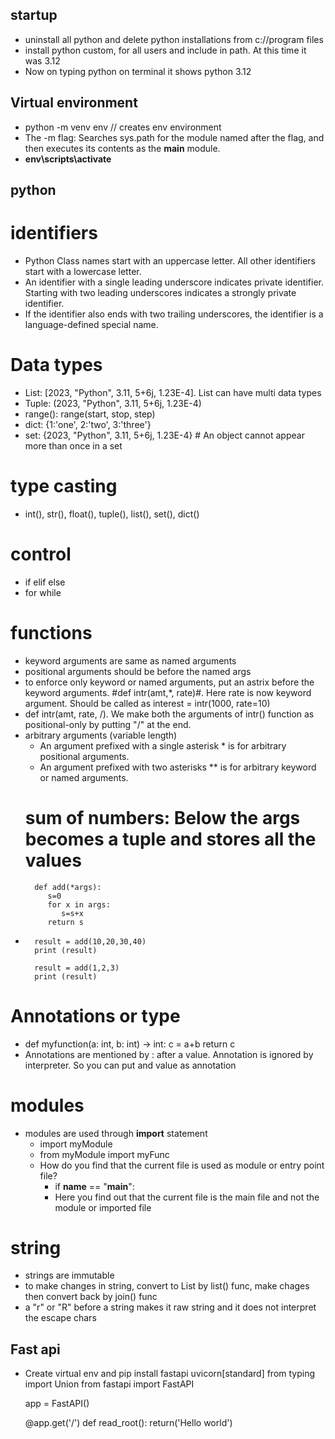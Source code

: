 ## startup
- uninstall all python and delete python installations from c://program files
- install python custom, for all users and include in path. At this time it was 3.12
- Now on typing python on terminal it shows python 3.12

## Virtual environment
- python -m venv env // creates env environment
- The -m flag: Searches sys.path for the module named after the flag, and then executes its contents as the __main__ module. 
- **env\scripts\activate**

## python
# identifiers
- Python Class names start with an uppercase letter. All other identifiers start with a lowercase letter.
- An identifier with a single leading underscore indicates private identifier. Starting with two leading underscores indicates a strongly private identifier.
- If the identifier also ends with two trailing underscores, the identifier is a language-defined special name.

# Data types
- List: [2023, "Python", 3.11, 5+6j, 1.23E-4]. List can have multi data types
- Tuple: (2023, "Python", 3.11, 5+6j, 1.23E-4)
- range(): range(start, stop, step)
- dict: {1:'one', 2:'two', 3:'three'}
- set: {2023, "Python", 3.11, 5+6j, 1.23E-4} # An object cannot appear more than once in a set

# type casting
- int(), str(), float(), tuple(), list(), set(), dict()

# control
- if elif else
- for while

# functions
- keyword arguments are same as named arguments
- positional arguments should be before the named args
- to enforce only keyword or named arguments, put an astrix before the keyword arguments. #def intr(amt,*, rate)#. Here rate is now keyword argument. Should be called as interest = intr(1000, rate=10)
- def intr(amt, rate, /). We make both the arguments of intr() function as positional-only by putting "/" at the end.
- arbitrary arguments (variable length)
	- An argument prefixed with a single asterisk * is for arbitrary positional arguments.
	- An argument prefixed with two asterisks ** is for arbitrary keyword or named arguments.
	# sum of numbers: Below the args becomes a tuple and stores all the values
		def add(*args):
		   s=0
		   for x in args:
		      s=s+x
		   return s
-		   
		result = add(10,20,30,40)
		print (result)

		result = add(1,2,3)
		print (result)
# Annotations or type
- def myfunction(a: int, b: int) -> int:
	c = a+b
	return c
- Annotations are mentioned by : after a value. Annotation is ignored by interpreter. So you can put and value as annotation

# modules
- modules are used through **import** statement
	- import myModule
	- from myModule import myFunc
	- How do you find that the current file is used as module or entry point file?
		- if __name__ == "__main__":
		- Here you find out that the current file is the main file and not the module or imported file
# string
- strings are immutable
- to make changes in string, convert to List by list() func, make chages then convert back by join() func
- a "r" or "R" before a string makes it raw string and it does not interpret the escape chars

## Fast api
- Create virtual env and pip install fastapi uvicorn[standard]
	from typing import Union
	from fastapi import FastAPI

	app = FastAPI()

	@app.get('/')
	def read_root():
	    return('Hello world')